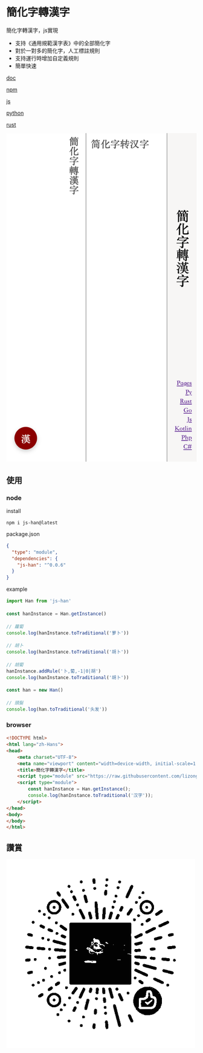 # 簡化字轉漢字

簡化字轉漢字，js實現

* 支持《通用規範漢字表》中的全部簡化字
* 對於一對多的簡化字，人工標註規則
* 支持運行時增加自定義規則
* 簡單快速

[doc](https://lizongying.github.io/js-han/)

[npm](https://www.npmjs.com/package/js-han)

[js](https://github.com/lizongying/js-han)

[python](https://github.com/lizongying/pyhan)

[rust](https://github.com/lizongying/rs-han)

![](screenshots/img.png)

## 使用

### node

install

```
npm i js-han@latest
```

package.json

```json
{
  "type": "module",
  "dependencies": {
    "js-han": "^0.0.6"
  }
}
```

example

```js
import Han from 'js-han'

const hanInstance = Han.getInstance()

// 蘿蔔
console.log(hanInstance.toTraditional('萝卜'))

// 胡卜
console.log(hanInstance.toTraditional('胡卜'))

// 胡蔔
hanInstance.addRule('卜,蔔,-1|0|胡')
console.log(hanInstance.toTraditional('胡卜'))

const han = new Han()

// 頭髮
console.log(han.toTraditional('头发'))
```

### browser

```html
<!DOCTYPE html>
<html lang="zh-Hans">
<head>
    <meta charset="UTF-8">
    <meta name="viewport" content="width=device-width, initial-scale=1.0">
    <title>簡化字轉漢字</title>
    <script type="module" src="https://raw.githubusercontent.com/lizongying/js-han/main/docs/han.min.js"></script>
    <script type="module">
        const hanInstance = Han.getInstance();
        console.log(hanInstance.toTraditional('汉字'));
    </script>
</head>
<body>
</body>
</html>
```

## 讚賞

![image](./screenshots/appreciate.png)